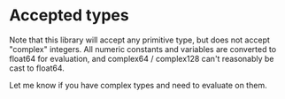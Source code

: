 Accepted types
==

Note that this library will accept any primitive type, but does not accept "complex"
integers. All numeric constants and variables are converted to float64 for evaluation,
and complex64 / complex128 can't reasonably be cast to float64.

Let me know if you have complex types and need to evaluate on them.
